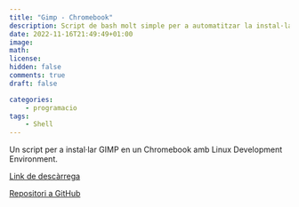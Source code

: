 ```yaml
---
title: "Gimp - Chromebook"
description: Script de bash molt simple per a automatitzar la instal·lació de GIMP.
date: 2022-11-16T21:49:49+01:00
image: 
math: 
license: 
hidden: false
comments: true
draft: false

categories:
    - programacio
tags:
    - Shell
---
```


Un script per a instal·lar GIMP en un Chromebook amb Linux Development Environment.

[Link de descàrrega](https://raw.githubusercontent.com/pgiuli/gimp-chromebook/main/installer.sh)

[Repositori a GitHub](https://github.com/pgiuli/gimp-chromebook)